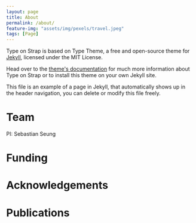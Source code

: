 ```yaml
---
layout: page
title: About
permalink: /about/
feature-img: "assets/img/pexels/travel.jpeg"
tags: [Page]
---
```


Type on Strap is based on Type Theme, a free and open-source theme for [Jekyll](http://jekyllrb.com/), licensed under the MIT License.

Head over to the [theme's documentation](https://github.io/sylhare/Type-on-Strap) for much more information about Type on Strap or to install this theme on your own Jekyll site.

This file is an example of a page in Jekyll, that automatically shows up in the header navigation, you can delete or modify this file freely.
 
# Team
PI: Sebastian Seung




# Funding



# Acknowledgements


# Publications
